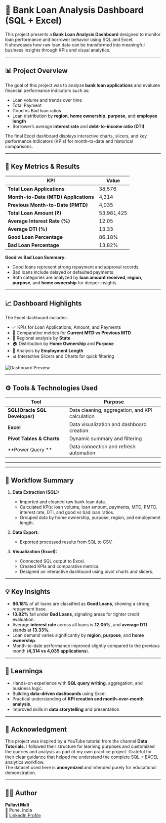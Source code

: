# 🏦 Bank Loan Analysis Dashboard (SQL + Excel)

This project presents a **Bank Loan Analysis Dashboard** designed to monitor loan performance and borrower behavior using SQL and Excel.  
It showcases how raw loan data can be transformed into meaningful business insights through KPIs and visual analytics.

---

## 📊 Project Overview

The goal of this project was to analyze **bank loan applications** and evaluate financial performance indicators such as:
- Loan volume and trends over time
- Total Payment  
- Good vs Bad loan ratios  
- Loan distribution by **region**, **home ownership**, **purpose**, and **employee length**  
- Borrower’s average **interest rate** and **debt-to-income ratio (DTI)**  

The final Excel dashboard displays interactive charts, slicers, and key performance indicators (KPIs) for month-to-date and historical comparisons.

---

## 🧾 Key Metrics & Results

| KPI | Value |
|------|--------|
| **Total Loan Applications** | 38,576 |
| **Month-to-Date (MTD) Applications** | 4,314 |
| **Previous Month-to-Date (PMTD)** | 4,035 |
| **Total Loan Amount (₹)** | 53,981,425 |
| **Average Interest Rate (%)** | 12.05 |
| **Average DTI (%)** | 13.33 |
| **Good Loan Percentage** | 86.18% |
| **Bad Loan Percentage** | 13.82% |

**Good vs Bad Loan Summary:**
- Good loans represent strong repayment and approval records.  
- Bad loans include delayed or defaulted payments.  
- Both categories are analyzed by **loan amount received**, **region**, **purpose**, and **home ownership** for deeper insights.

---

## 📈 Dashboard Highlights

The Excel dashboard includes:
- ✅ KPIs for Loan Applications, Amount, and Payments  
- 🔁 Comparative metrics for **Current MTD vs Previous MTD**  
- 🧭 Regional analysis by **State**  
- 🏠 Distribution by **Home Ownership** and **Purpose**  
- 👔 Analysis by **Employment Length**  
- 📊 Interactive Slicers and Charts for quick filtering  

![Dashboard Preview](excel/Dashboard_Screenshot.png)

---

## ⚙️ Tools & Technologies Used

| Tool | Purpose |
|------|----------|
| **SQL(Oracle SQL Developer)** | Data cleaning, aggregation, and KPI calculation |
| **Excel** | Data visualization and dashboard creation |
| **Pivot Tables & Charts** | Dynamic summary and filtering |
| **Power Query ** | Data connection and refresh automation |

---

---

## 🧩 Workflow Summary

1. **Data Extraction (SQL):**
   - Imported and cleaned raw bank loan data.
   - Calculated KPIs: loan volume, loan amount, payments, MTD, PMTD, interest rate, DTI, and good vs bad loan ratios.
   - Grouped data by home ownership, purpose, region, and employment length.

2. **Data Export:**
   - Exported processed results from SQL to CSV.

3. **Visualization (Excel):**
   - Connected SQL output to Excel.
   - Created KPIs and comparative metrics.
   - Designed an interactive dashboard using pivot charts and slicers.

---

## 💡 Key Insights

- **86.18%** of all loans are classified as **Good Loans**, showing a strong repayment base.  
- **13.82%** fall under **Bad Loans**, signaling areas for tighter credit evaluation.  
- Average **interest rate** across all loans is **12.05%**, and **average DTI** stands at **13.33%**.  
- Loan demand varies significantly by **region**, **purpose**, and **home ownership**.  
- Month-to-date performance improved slightly compared to the previous month (**4,314 vs 4,035 applications**).

---

## 🧠 Learnings

- Hands-on experience with **SQL query writing**, aggregation, and business logic.  
- Building **data-driven dashboards** using Excel.  
- Practical understanding of **KPI creation and month-over-month analysis**.  
- Improved skills in **data storytelling** and presentation.

---

## 🙌 Acknowledgment

This project was inspired by a YouTube tutorial from the channel **Data Tutorials**. I followed their structure for learning purposes and customized the queries and analysis as part of my own practice project. 
Grateful for their clear guidance that helped me understand the complete SQL + EXCEL analytics workflow.  
The dataset used here is **anonymized** and intended purely for educational demonstration.

---

## 🧑‍💻 Author

**Pallavi Mali**  
📍 Pune, India  
🔗 [LinkedIn Profile](https://www.linkedin.com/in/pallavi-mali-4b8888272/)  

